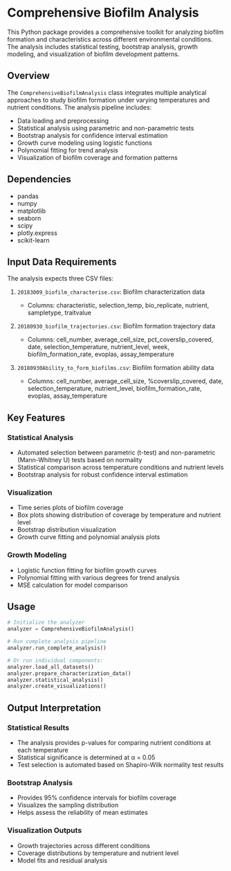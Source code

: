 # Comprehensive Biofilm Analysis

This Python package provides a comprehensive toolkit for analyzing biofilm formation and characteristics across different environmental conditions. The analysis includes statistical testing, bootstrap analysis, growth modeling, and visualization of biofilm development patterns.

## Overview

The `ComprehensiveBiofilmAnalysis` class integrates multiple analytical approaches to study biofilm formation under varying temperatures and nutrient conditions. The analysis pipeline includes:

- Data loading and preprocessing
- Statistical analysis using parametric and non-parametric tests
- Bootstrap analysis for confidence interval estimation
- Growth curve modeling using logistic functions
- Polynomial fitting for trend analysis
- Visualization of biofilm coverage and formation patterns

## Dependencies

- pandas
- numpy
- matplotlib
- seaborn
- scipy
- plotly.express
- scikit-learn

## Input Data Requirements

The analysis expects three CSV files:

1. `20183009_biofilm_characterise.csv`: Biofilm characterization data
   - Columns: characteristic, selection_temp, bio_replicate, nutrient, sampletype, traitvalue

2. `20180930_biofilm_trajectories.csv`: Biofilm formation trajectory data
   - Columns: cell_number, average_cell_size, pct_coverslip_covered, date, selection_temperature, nutrient_level, week, biofilm_formation_rate, evoplas, assay_temperature

3. `20180930Ability_to_form_biofilms.csv`: Biofilm formation ability data
   - Columns: cell_number, average_cell_size, %coverslip_covered, date, selection_temperature, nutrient_level, biofilm_formation_rate, evoplas, assay_temperature

## Key Features

### Statistical Analysis
- Automated selection between parametric (t-test) and non-parametric (Mann-Whitney U) tests based on normality
- Statistical comparison across temperature conditions and nutrient levels
- Bootstrap analysis for robust confidence interval estimation

### Visualization
- Time series plots of biofilm coverage
- Box plots showing distribution of coverage by temperature and nutrient level
- Bootstrap distribution visualization
- Growth curve fitting and polynomial analysis plots

### Growth Modeling
- Logistic function fitting for biofilm growth curves
- Polynomial fitting with various degrees for trend analysis
- MSE calculation for model comparison

## Usage

```python
# Initialize the analyzer
analyzer = ComprehensiveBiofilmAnalysis()

# Run complete analysis pipeline
analyzer.run_complete_analysis()

# Or run individual components:
analyzer.load_all_datasets()
analyzer.prepare_characterization_data()
analyzer.statistical_analysis()
analyzer.create_visualizations()
```

## Output Interpretation

### Statistical Results
- The analysis provides p-values for comparing nutrient conditions at each temperature
- Statistical significance is determined at α = 0.05
- Test selection is automated based on Shapiro-Wilk normality test results

### Bootstrap Analysis
- Provides 95% confidence intervals for biofilm coverage
- Visualizes the sampling distribution
- Helps assess the reliability of mean estimates

### Visualization Outputs
- Growth trajectories across different conditions
- Coverage distributions by temperature and nutrient level
- Model fits and residual analysis

